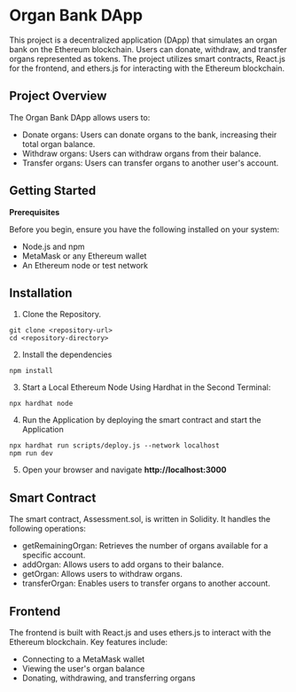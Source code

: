 # Organ Bank DApp
This project is a decentralized application (DApp) that simulates an organ bank on the Ethereum blockchain. Users can donate, withdraw, and transfer organs represented as tokens. The project utilizes smart contracts, React.js for the frontend, and ethers.js for interacting with the Ethereum blockchain.

## Project Overview

The Organ Bank DApp allows users to:

  * Donate organs: Users can donate organs to the bank, increasing their total organ balance.
  * Withdraw organs: Users can withdraw organs from their balance.
  * Transfer organs: Users can transfer organs to another user's account.

## Getting Started

**Prerequisites**

Before you begin, ensure you have the following installed on your system:
* Node.js and npm
* MetaMask or any Ethereum wallet
* An Ethereum node or test network 

## Installation

1. Clone the Repository.

```
git clone <repository-url>
cd <repository-directory>
```
2. Install the dependencies

```
npm install
```
3. Start a Local Ethereum Node Using Hardhat in the Second Terminal:

```
npx hardhat node
```

4. Run the Application by deploying the smart contract and start the Application

```
npx hardhat run scripts/deploy.js --network localhost
npm run dev
```
5. Open your browser and navigate **http://localhost:3000**

## Smart Contract

The smart contract, Assessment.sol, is written in Solidity. It handles the following operations:

* getRemainingOrgan: Retrieves the number of organs available for a specific account.
* addOrgan: Allows users to add organs to their balance.
* getOrgan: Allows users to withdraw organs.
* transferOrgan: Enables users to transfer organs to another account.

## Frontend

The frontend is built with React.js and uses ethers.js to interact with the Ethereum blockchain. Key features include:

* Connecting to a MetaMask wallet
* Viewing the user's organ balance
* Donating, withdrawing, and transferring organs
